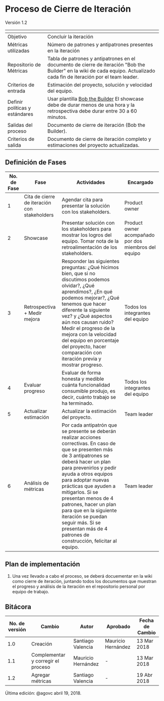 # Proceso de Cierre de Iteración
Versión 1.2


[]() | []()
--|--
Objetivo| Concluir la iteración
Métricas utilizadas | Número de patrones y antipatrones presentes en la iteración
Repositorio de Métricas | Tabla de patrones y antipatrones en el documento de cierre de iteración "Bob the Builder" en la wiki de cada equipo. Actualizado cada fin de iteración por el team leader.
Criterios de entrada | Estimación del proyecto, solución y velocidad del equipo.
Definir políticas y estándares | Usar plantilla [Bob the Builder](https://drive.google.com/open?id=1czEdn-xYM2REV3wG9aS1eavqmrkX1tWFAqdNuSrUwk8) El showcase debe de durar menos de una hora y la retrospectiva debe durar entre 30 a 60 minutos.
Salidas del proceso | Documento de cierre de iteración (Bob the Builder).
Criterios de salida | Documento de cierre de iteración completo y estimaciones del proyecto actualizadas.

## Definición de Fases
No. de Fase | Fase | Actividades | Encargado
------------|------|-------------|-----------
1 | Cita de cierre de iteración con stakeholders | Agendar cita para presentar la solución con los stakeholders. | Product owner
2 | Showcase | Presentar solución con los stakeholders para mostrar los logros del equipo. Tomar nota de la retroalimentación de los stakeholders.  | Product owner acompañado por dos miembros del equipo
3 | Retrospectiva + Medir mejora | Responder las siguientes preguntas: ¿Qué hicimos bien, que si no discutimos podemos olvidar?, ¿Qué aprendimos?, ¿En qué podemos mejorar?, ¿Qué tenemos que hacer diferente la siguiente vez? y ¿Qué aspectos aún nos causan ruido? Medir el progreso de la mejora con la velocidad del equipo en porcentaje del proyecto, hacer comparación con iteración previa y mostrar progreso.| Todos los integrantes del equipo
4 | Evaluar progreso | Evaluar de forma honesta y medible cuánta funcionalidad consumible produjo, es decir, cuánto trabajo se ha terminado. | Todos los integrantes del equipo
5 | Actualizar estimación | Actualizar la estimación del proyecto. | Team leader
6 | Análisis de métricas | Por cada antipatrón que se presente se deberán realizar acciones correctivas. En caso de que se presenten más de 3 antipatrones se deberá hacer un plan para prevenirlos y pedir ayuda a otros equipos para adoptar nuevas prácticas que ayuden a mitigarlos. Si se presentan menos de 4 patrones, hacer un plan para que en la siguiente iteración se puedan seguir más. Si se presentan más de 4 patrones de construcción, felicitar al equipo.  | Team leader

## Plan de implementación
1. Una vez llevado a cabo el proceso, se deberá docuementar en la wiki como cierre de iteración, juntando todos los documentos que muestran el progreso y análisis de la iteración en el repositorio personal por equipo de trabajo.

## Bitácora
No. de versión | Cambio | Autor | Aprobado | Fecha de Cambio
---------------|--------|-------|----------|-----------------
1.0 | Creación | Santiago Valencia | Mauricio Hernández | 13 Mar 2018
1.1 | Complementar y corregir el proceso | Mauricio Hernández | - | 13 Mar 2018
1.2 | Agregar métricas | Santiago Valencia | - | 19 Abr 2018



Última edición: @agovc abril 19, 2018.
